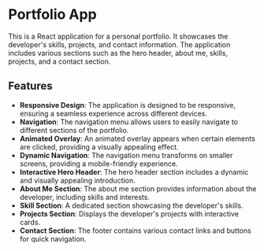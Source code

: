 # Portfolio App

This is a React application for a personal portfolio. It showcases the developer's skills, projects, and contact information. The application includes various sections such as the hero header, about me, skills, projects, and a contact section.

## Features

- **Responsive Design**: The application is designed to be responsive, ensuring a seamless experience across different devices.
- **Navigation**: The navigation menu allows users to easily navigate to different sections of the portfolio.
- **Animated Overlay**: An animated overlay appears when certain elements are clicked, providing a visually appealing effect.
- **Dynamic Navigation**: The navigation menu transforms on smaller screens, providing a mobile-friendly experience.
- **Interactive Hero Header**: The hero header section includes a dynamic and visually appealing introduction.
- **About Me Section**: The about me section provides information about the developer, including skills and interests.
- **Skill Section**: A dedicated section showcasing the developer's skills.
- **Projects Section**: Displays the developer's projects with interactive cards.
- **Contact Section**: The footer contains various contact links and buttons for quick navigation.
